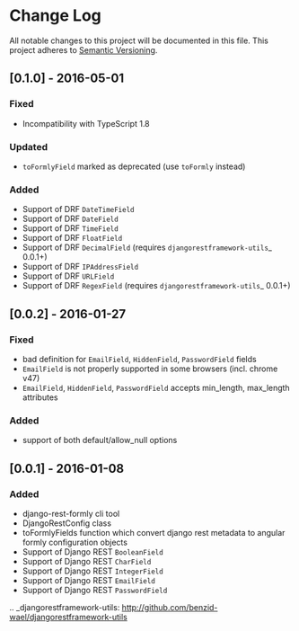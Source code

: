 # Change Log
All notable changes to this project will be documented in this file.
This project adheres to [Semantic Versioning](http://semver.org/).

## [0.1.0] - 2016-05-01
### Fixed
- Incompatibility with TypeScript 1.8

### Updated
- ``toFormlyField`` marked as deprecated (use ``toFormly`` instead)

### Added
- Support of DRF ``DateTimeField``
- Support of DRF ``DateField``
- Support of DRF ``TimeField``
- Support of DRF ``FloatField``
- Support of DRF ``DecimalField`` (requires `djangorestframework-utils`_ 0.0.1+)
- Support of DRF ``IPAddressField``
- Support of DRF ``URLField``
- Support of DRF ``RegexField`` (requires `djangorestframework-utils`_ 0.0.1+)


## [0.0.2] - 2016-01-27
### Fixed
- bad definition for `EmailField`, `HiddenField`, `PasswordField` fields
- `EmailField` is not properly supported in some browsers (incl. chrome v47)
- `EmailField`, `HiddenField`, `PasswordField` accepts min_length, max_length attributes

### Added
- support of both default/allow_null options


## [0.0.1] - 2016-01-08
### Added
- django-rest-formly cli tool
- DjangoRestConfig class
- toFormlyFields function which convert django rest metadata to angular formly configuration objects
- Support of Django REST ``BooleanField``
- Support of Django REST ``CharField``
- Support of Django REST ``IntegerField``
- Support of Django REST ``EmailField``
- Support of Django REST ``PasswordField``


.. _djangorestframework-utils: http://github.com/benzid-wael/djangorestframework-utils

